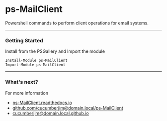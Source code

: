 # ps-MailClient

Powershell commands to perform client operations for email systems.

---

### Getting Started

Install from the PSGallery and Import the module

    Install-Module ps-MailClient
    Import-Module ps-MailClient

---

### What's next?

For more information

* [ps-MailClient.readthedocs.io](http://ps-MailClient.readthedocs.io)
* [github.com/cucumberjim@domain.local/ps-MailClient](https://github.com/cucumberjim@domain.local/ps-MailClient)
* [cucumberjim@domain.local.github.io](https://cucumberjim@domain.local.github.io)
